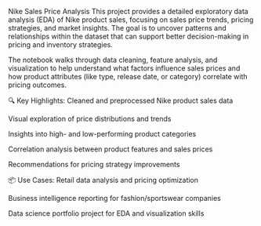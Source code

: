  Nike Sales Price Analysis
This project provides a detailed exploratory data analysis (EDA) of Nike product sales, focusing on sales price trends, pricing strategies, and market insights. The goal is to uncover patterns and relationships within the dataset that can support better decision-making in pricing and inventory strategies.

The notebook walks through data cleaning, feature analysis, and visualization to help understand what factors influence sales prices and how product attributes (like type, release date, or category) correlate with pricing outcomes.

🔍 Key Highlights:
Cleaned and preprocessed Nike product sales data

Visual exploration of price distributions and trends

Insights into high- and low-performing product categories

Correlation analysis between product features and sales prices

Recommendations for pricing strategy improvements

📦 Use Cases:
Retail data analysis and pricing optimization

Business intelligence reporting for fashion/sportswear companies

Data science portfolio project for EDA and visualization skills
